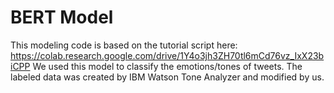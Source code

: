 # BERT Model
This modeling code is based on the tutorial script here: https://colab.research.google.com/drive/1Y4o3jh3ZH70tl6mCd76vz_IxX23biCPP
We used this model to classify the emotions/tones of tweets. The labeled data was created by IBM Watson Tone Analyzer and modified by us. 

